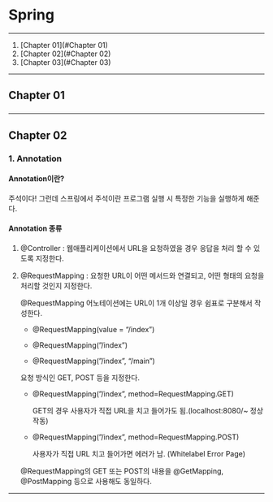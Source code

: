 # Spring

--------------

1. [Chapter 01](#Chapter 01)
2. [Chapter 02](#Chapter 02)
3. [Chapter 03](#Chapter 03)


---

## Chapter 01
###


---

## Chapter 02
### 1. Annotation
#### Annotation이란?
주석이다! 그런데 스프링에서 주석이란 프로그램 실행 시 특정한 기능을 실행하게 해준다.

#### Annotation 종류
1. @Controller : 웹애플리케이션에서 URL을 요청하였을 경우 응답을 처리 할 수 있도록 지정한다.
2. @RequestMapping : 요청한 URL이 어떤 메서드와 연결되고, 어떤 형태의 요청을 처리할 것인지 지정한다.

   @RequestMapping 어노테이션에는 URL이 1개 이상일 경우 쉼표로 구분해서 작성한다.

   - @RequestMapping(value = “/index”)

   - @RequestMapping(”/index”)

   - @RequestMapping(”/index”, “/main”)

   요청 방식인 GET, POST 등을 지정한다.

    - @RequestMapping(”/index”, method=RequestMapping.GET)

      GET의 경우 사용자가 직접 URL을 치고 들어가도 됨.(localhost:8080/~ 정상 작동)

    - @RequestMapping(”/index”, method=RequestMapping.POST)

      사용자가 직접 URL 치고 들어가면 에러가 남. (Whitelabel Error Page)

    @RequestMapping의 GET 또는 POST의 내용을 @GetMapping, @PostMapping 등으로 사용해도 동일하다.


---
